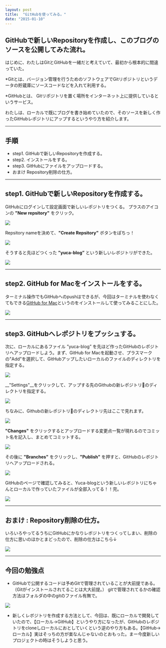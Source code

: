 ```yaml
---
layout: post
title:  "GitHubを使ってみる。"
date: "2015-01-10"
---
```

## GitHubで新しいRepositoryを作成し、このブログのソースを公開してみた流れ。

はじめに、わたしはGitとGitHubを一緒だと考えていて、最初から根本的に間違っていた。


*Gitとは、バージョン管理を行うためのソフトウェアでGitリポジトリというデータの貯蔵庫にソースコードなどを入れて利用する。

*GitHubとは、 Gitリポジトリを置く場所をインターネット上に提供しているというサービス。

わたしは、ローカルで既にブログを書き始めていたので、そのソースを新しく作ったGitHubレポジトリにアップするというやり方を紹介します。

---

## 手順
*  step1. GitHubで新しいRepositoryを作成する。
*  step2. インストールをする。
*  step3. GitHubにファイルをアップロードする。
*  おまけ  Repository削除の仕方。

---

## step1. GitHubで新しいRepositoryを作成する。

GitHubにログインして設定画面で新しいレポジトリをつくる。
プラスのアイコンの __"New repsitory"__ をクリック。

![](/assets/images/github/github-step1.png)

Repsitory nameを決めて、__"Create Repsitory"__ ボタンをぽちっ！

![](/assets/images/github/github-step2.png)

そうすると先ほどつくった __”yuca-blog”__ という新しいレボジトリができた。

![](/assets/images/github/github-step3.png)

---
## step2. GitHub for Macをインストールをする。

ターミナル操作でもGitHubへのpushはできるが、今回はターミナルを使わなくてもできる[GitHub for Mac](https://mac.github.com/ "GitHub for Mac")というのをインストールして使ってみることにした。

![](/assets/images/github/install.png)

---

## step3. GitHubへレポジトリをプッシュする。

次に、ローカルにあるファイル ”yuca-blog” を先ほど作ったGitHubのレポジトリへアップロードしよう。まず、GitHub for Macを起動させ、プラスマークの"Add"を選択して、GitHubアップしたいローカルのファイルのディレクトリを指定する。

![](/assets/images/github/github-step4.png)

__"Settings"__をクリックして、アップする先のGithubの新レポジトリのディレクトリを指定する。

![](/assets/images/github/github-step5.png)

ちなみに、Githubの新レポジトリのディレクトリ先はここで見れます。

![](/assets/images/github/github-link.png)

__"Changes"__ をクリックするとアップロードする変更点一覧が現れるのでコミット名を記入し、まとめてコミットする。

![](/assets/images/github/github-step6.png)

その後に __"Branches"__ をクリックし、__"Publish"__ を押すと、GitHubのレボジトリへアップロードされる。

![](/assets/images/github/github-step7.png)

GitHubのページで確認してみると、Yuca-blogという新しいレボジトリにちゃんとローカルで作っていたファイルが全部入ってる！！完。

![](/assets/images/github/github-step8.png)

---

## おまけ : Repository削除の仕方。
いろいろやってるうちにGitHubにかなりレボジトリをつくってしまい、削除の仕方に思いのほかとまどったので、削除の仕方はこちら↓

![](/assets/images/github/github-delate.png)

---

## 今回の勉強点

* GitHubで公開するコードは予めGitで管理されていることが大前提である。（Gitがインストールされてることは大大前提。）
gitで管理されてるかの確認方法はフォルダの中のgitのファイル有無で。

![](/assets/images/github/makeSureGit.png)

* 新しくレボジトリを作成する方法として、今回は、既にローカルで開発していたので、【ローカル→GitHub】というやり方になったが、GitHubのレポジトリをcloneしローカルにおとしていくという逆のやり方もある。【GitHub→ローカル】実はそっちの方が楽なんじゃないのとおもった。まー今度新しいプロジェクトの時はそうしようと思う。
